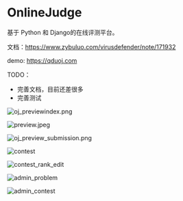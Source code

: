 # OnlineJudge

基于 Python 和 Django的在线评测平台。

文档：https://www.zybuluo.com/virusdefender/note/171932

demo: https://qduoj.com

TODO：

 - 完善文档，目前还差很多
 - 完善测试

![oj_previewindex.png][1]

![preview.jpeg][2]

![oj_preview_submission.png][3]

![contest][4]

![contest_rank_edit][5]

![admin_problem][6]

![admin_contest][7]

[1]: https://dn-virusdefender-blog-cdn.qbox.me/oj_previewindex.png
[2]: https://dn-virusdefender-blog-cdn.qbox.me/oj_previewproblem.png
[3]: https://dn-virusdefender-blog-cdn.qbox.me/oj_previewsubmission.png
[4]: https://dn-virusdefender-blog-cdn.qbox.me/oj_previewcontest.png
[5]: https://dn-virusdefender-blog-cdn.qbox.me/oj_previewcontest_rank.png?edit
[6]: https://dn-virusdefender-blog-cdn.qbox.me/oj_previewadmin_problem.png
[7]: https://dn-virusdefender-blog-cdn.qbox.me/oj_previewadmin_contest.png